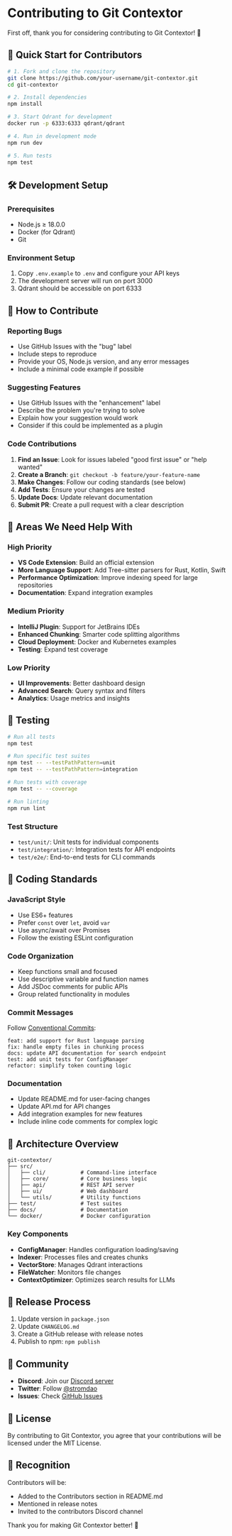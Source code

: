 # Contributing to Git Contextor

First off, thank you for considering contributing to Git Contextor! 🎉

## 🚀 Quick Start for Contributors

```bash
# 1. Fork and clone the repository
git clone https://github.com/your-username/git-contextor.git
cd git-contextor

# 2. Install dependencies
npm install

# 3. Start Qdrant for development
docker run -p 6333:6333 qdrant/qdrant

# 4. Run in development mode
npm run dev

# 5. Run tests
npm test
```

## 🛠️ Development Setup

### Prerequisites
- Node.js ≥ 18.0.0
- Docker (for Qdrant)
- Git

### Environment Setup
1. Copy `.env.example` to `.env` and configure your API keys
2. The development server will run on port 3000
3. Qdrant should be accessible on port 6333

## 📝 How to Contribute

### Reporting Bugs
- Use GitHub Issues with the "bug" label
- Include steps to reproduce
- Provide your OS, Node.js version, and any error messages
- Include a minimal code example if possible

### Suggesting Features
- Use GitHub Issues with the "enhancement" label
- Describe the problem you're trying to solve
- Explain how your suggestion would work
- Consider if this could be implemented as a plugin

### Code Contributions

1. **Find an Issue**: Look for issues labeled "good first issue" or "help wanted"
2. **Create a Branch**: `git checkout -b feature/your-feature-name`
3. **Make Changes**: Follow our coding standards (see below)
4. **Add Tests**: Ensure your changes are tested
5. **Update Docs**: Update relevant documentation
6. **Submit PR**: Create a pull request with a clear description

## 🎯 Areas We Need Help With

### High Priority
- **VS Code Extension**: Build an official extension
- **More Language Support**: Add Tree-sitter parsers for Rust, Kotlin, Swift
- **Performance Optimization**: Improve indexing speed for large repositories
- **Documentation**: Expand integration examples

### Medium Priority  
- **IntelliJ Plugin**: Support for JetBrains IDEs
- **Enhanced Chunking**: Smarter code splitting algorithms
- **Cloud Deployment**: Docker and Kubernetes examples
- **Testing**: Expand test coverage

### Low Priority
- **UI Improvements**: Better dashboard design
- **Advanced Search**: Query syntax and filters
- **Analytics**: Usage metrics and insights

## 🧪 Testing

```bash
# Run all tests
npm test

# Run specific test suites
npm test -- --testPathPattern=unit
npm test -- --testPathPattern=integration

# Run tests with coverage
npm test -- --coverage

# Run linting
npm run lint
```

### Test Structure
- `test/unit/`: Unit tests for individual components
- `test/integration/`: Integration tests for API endpoints
- `test/e2e/`: End-to-end tests for CLI commands

## 🎨 Coding Standards

### JavaScript Style
- Use ES6+ features
- Prefer `const` over `let`, avoid `var`
- Use async/await over Promises
- Follow the existing ESLint configuration

### Code Organization
- Keep functions small and focused
- Use descriptive variable and function names
- Add JSDoc comments for public APIs
- Group related functionality in modules

### Commit Messages
Follow [Conventional Commits](https://www.conventionalcommits.org/):

```
feat: add support for Rust language parsing
fix: handle empty files in chunking process
docs: update API documentation for search endpoint
test: add unit tests for ConfigManager
refactor: simplify token counting logic
```

### Documentation
- Update README.md for user-facing changes
- Update API.md for API changes
- Add integration examples for new features
- Include inline code comments for complex logic

## 🔧 Architecture Overview

```
git-contextor/
├── src/
│   ├── cli/           # Command-line interface
│   ├── core/          # Core business logic
│   ├── api/           # REST API server
│   ├── ui/            # Web dashboard
│   └── utils/         # Utility functions
├── test/              # Test suites
├── docs/              # Documentation
└── docker/            # Docker configuration
```

### Key Components
- **ConfigManager**: Handles configuration loading/saving
- **Indexer**: Processes files and creates chunks
- **VectorStore**: Manages Qdrant interactions
- **FileWatcher**: Monitors file changes
- **ContextOptimizer**: Optimizes search results for LLMs

## 🚢 Release Process

1. Update version in `package.json`
2. Update `CHANGELOG.md`
3. Create a GitHub release with release notes
4. Publish to npm: `npm publish`

## 🤝 Community

- **Discord**: Join our [Discord server](https://discord.gg/git-contextor)
- **Twitter**: Follow [@stromdao](https://twitter.com/stromdao)
- **Issues**: Check [GitHub Issues](https://github.com/stromdao/git-contextor/issues)

## 📜 License

By contributing to Git Contextor, you agree that your contributions will be licensed under the MIT License.

## 🙏 Recognition

Contributors will be:
- Added to the Contributors section in README.md
- Mentioned in release notes
- Invited to the contributors Discord channel

Thank you for making Git Contextor better! 🚀